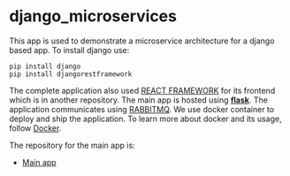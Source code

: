 # django_microservices
This app is used to demonstrate a microservice architecture for a django based app. To install django use:
```
pip install django
pip install djangorestframework
```
The complete application also used [REACT FRAMEWORK](https://reactjs.org/) for its frontend which is in another repository. The main app is hosted using [**flask**](https://flask.palletsprojects.com/en/1.1.x/). The application communicates using [RABBITMQ](https://www.rabbitmq.com/download.html). We use docker container to deploy and ship the application. To learn more about docker and its usage, follow [Docker](https://www.docker.com/).

The repository for the main app is:
- [Main app](https://github.com/pratd/flask_app)
